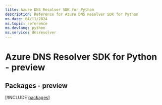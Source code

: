 ```yaml
---
title: Azure DNS Resolver SDK for Python
description: Reference for Azure DNS Resolver SDK for Python
ms.date: 04/11/2024
ms.topic: reference
ms.devlang: python
ms.service: dnsresolver
---
```

# Azure DNS Resolver SDK for Python - preview
## Packages - preview
[!INCLUDE [packages](dns-resolver-index.md)]